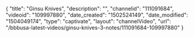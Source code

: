 {
    "title": "Ginsu Knives",
    "description": "",
    "channelid": "111091684",
    "videoid": "109997880",
    "date_created": "1502524149",
    "date_modified": "1504049174",
    "type": "captivate",
    "layout": "channelVideo",
    "url": "\/bbbusa-latest-videos\/ginsu-knives-3-notes\/111091684-109997880"
}